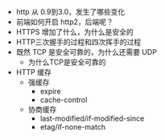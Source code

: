 - http 从 0.9到3.0，发生了哪些变化
- 前端如何开启 http2，后端呢？
- HTTPS 增加了什么，为什么是安全的
- HTTP三次握手的过程和四次挥手的过程
- 既然 TCP 是安全可靠的，为什么还需要 UDP 
  - 为什么TCP是安全可靠的
- HTTP 缓存
  - 强缓存
    - expire
    - cache-control
  - 协商缓存
    - last-modified/if-modified-since
    - etag/if-none-match